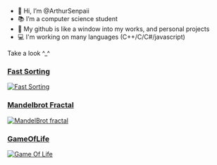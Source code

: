 - 👋 Hi, I’m @ArthurSenpaii
- 📚 I’m a computer science student
- 🐙 My github is like a window into my works, and personal projects
- 💻 I'm working on many languages (C++/C/C#/javascript)

Take a look ^_^


### [Fast Sorting](https://github.com/ArthurSenpaii/FastSorting)

[![Fast Sorting](https://raw.githubusercontent.com/ArthurSenpaii/FastSorting/main/img.png)](https://github.com/ArthurSenpaii/FastSorting)


### [Mandelbrot Fractal](https://github.com/ArthurSenpaii/Mandelbrot-Fractal)

[![MandelBrot fractal](https://raw.githubusercontent.com/ArthurSenpaii/Mandelbrot-Fractal/Threading/Mandelbrot.bmp)](https://github.com/ArthurSenpaii/Mandelbrot-Fractal)


### [GameOfLife](https://github.com/ArthurSenpaii/Game-Of-life)

[![Game Of Life](https://raw.githubusercontent.com/ArthurSenpaii/Game-Of-life/main/gol.png)](https://github.com/ArthurSenpaii/Game-Of-life)


